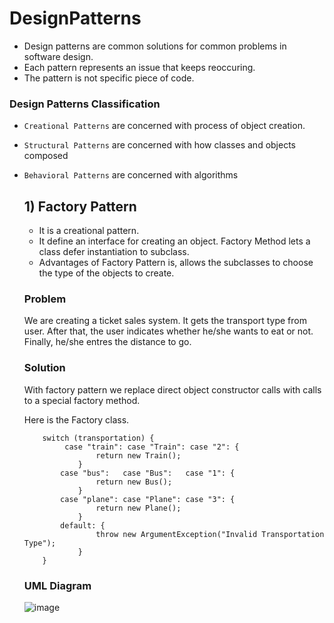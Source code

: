# DesignPatterns
  - Design patterns are common solutions for common problems in software design.
  - Each pattern represents an issue that keeps reoccuring.
  - The pattern is not specific piece of code.

### Design Patterns Classification
  - ``Creational Patterns`` are concerned with process of object creation.
  - ``Structural Patterns`` are concerned with how classes and objects composed
  - ``Behavioral Patterns`` are concerned with algorithms

    <h2> 1) Factory Pattern </h2> 

      - It is a creational pattern.
      - It define an interface for creating an object. Factory Method lets a class defer instantiation to subclass.
      - Advantages of Factory Pattern is, allows the subclasses to choose the type of the objects to create.

    <h3>Problem</h3>
      We are creating a ticket sales system. It gets the transport type from user. After that, the user indicates whether he/she wants to eat or not. Finally, he/she entres the distance to go. 
    
    <h3>Solution</h3>
      With factory pattern we replace direct object constructor calls with calls to a special factory method.
      
      Here is the Factory class.

      
            switch (transportation) {
                 case "train": case "Train": case "2": {
                        return new Train();
                    }
                case "bus":   case "Bus":   case "1": {
                        return new Bus();
                    }
                case "plane": case "Plane": case "3": {
                        return new Plane();
                    }
                default: {
                        throw new ArgumentException("Invalid Transportation Type");
                    }
            }

    <h3>UML Diagram</h3>

    ![image](https://github.com/ErkanOzcanoglu/DesignPatterns/assets/98085368/a6628756-4f51-4095-9357-cabf2d24bda3)





    
    
